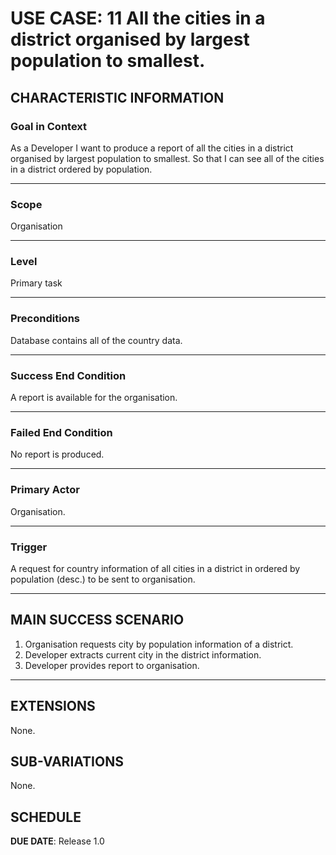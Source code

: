 # USE CASE: 11 All the cities in a district organised by largest population to smallest.

## CHARACTERISTIC INFORMATION

### Goal in Context

As a Developer I want to produce a report of all the cities in a district organised by largest population to smallest.
So that I can see all of the cities in a district ordered by population.

---

### Scope </h3> Organisation

---

### Level </h3> Primary task

---

### Preconditions </h3> Database contains all of the country data.

---

### Success End Condition </h3> A report is available for the organisation.

---

### Failed End Condition </h3> No report is produced.

---

### Primary Actor </h3> Organisation.

---

### Trigger </h3> A request for country information of all cities in a district in ordered by population (desc.) to be sent to organisation.

---

## MAIN SUCCESS SCENARIO

1. Organisation requests city by population information of a district.
2. Developer extracts current city in the district information.
3. Developer provides report to organisation.

---

## EXTENSIONS

None.

## SUB-VARIATIONS

None.

## SCHEDULE

**DUE DATE**: Release 1.0
